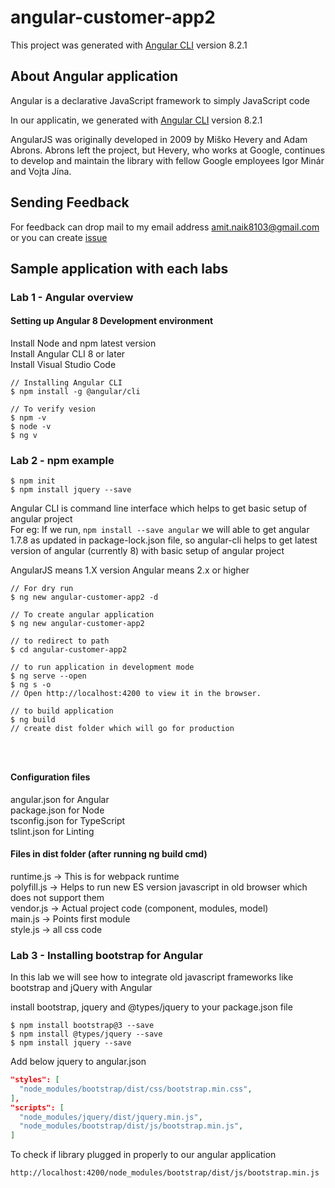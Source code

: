 # angular-customer-app2

This project was generated with [Angular CLI](https://github.com/angular/angular-cli) version 8.2.1

## About Angular application

Angular is a declarative JavaScript framework to simply JavaScript code

In our applicatin, we generated with [Angular CLI](https://github.com/angular/angular-cli) version 8.2.1

AngularJS was originally developed in 2009 by Miško Hevery and Adam Abrons. Abrons left the project, but Hevery, who works at Google, continues to develop and maintain the library with fellow Google employees Igor Minár and Vojta Jína.

## Sending Feedback

For feedback can drop mail to my email address amit.naik8103@gmail.com or you can create [issue](https://github.com/Amitpnk/angular-customer-app/issues/new)

## Sample application with each labs

### Lab 1 - Angular overview

#### Setting up Angular 8 Development environment
Install Node and npm latest version <br/>
Install Angular CLI 8 or later<br/>
Install Visual Studio Code <br/>

```
// Installing Angular CLI
$ npm install -g @angular/cli 

// To verify vesion 
$ npm -v
$ node -v
$ ng v
```

### Lab 2 - npm example

```
$ npm init
$ npm install jquery --save
```

Angular CLI is command line interface which helps to get basic setup of angular project <br/>
For eg: If we run, `npm install --save angular` we will able to get angular 1.7.8 as updated in package-lock.json file, so angular-cli helps to get latest version of angular (currently 8) with basic setup of angular project

AngularJS means 1.X version
Angular means 2.x or higher

```
// For dry run
$ ng new angular-customer-app2 -d

// To create angular application
$ ng new angular-customer-app2

// to redirect to path
$ cd angular-customer-app2

// to run application in development mode
$ ng serve --open 
$ ng s -o
// Open http://localhost:4200 to view it in the browser.

// to build application 
$ ng build
// create dist folder which will go for production




```

#### Configuration files

angular.json for Angular<br/>
package.json for Node<br/>
tsconfig.json for TypeScript<br/>
tslint.json for Linting<br/>

#### Files in dist folder (after running ng build cmd)
runtime.js -> This is for webpack runtime<br/>
polyfill.js -> Helps to run new ES version javascript in old browser which does not support them<br/>
vendor.js -> Actual project code (component, modules, model)<br/>
main.js -> Points first module<br/>
style.js -> all css code<br/>


### Lab 3 - Installing bootstrap for Angular

In this lab we will see how to integrate old javascript frameworks like bootstrap and jQuery with Angular

install bootstrap, jquery and @types/jquery to your package.json file

```
$ npm install bootstrap@3 --save
$ npm install @types/jquery --save
$ npm install jquery --save
```

Add below jquery to angular.json 

```json
"styles": [
  "node_modules/bootstrap/dist/css/bootstrap.min.css",
],
"scripts": [
  "node_modules/jquery/dist/jquery.min.js",
  "node_modules/bootstrap/dist/js/bootstrap.min.js",
]
```

To check if library plugged in properly to our angular application
```
http://localhost:4200/node_modules/bootstrap/dist/js/bootstrap.min.js
```
